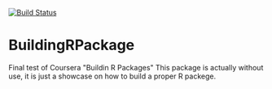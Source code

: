 [![Build Status](https://travis-ci.org/fdelzompo/BuildingRPackage.svg?branch=master)](https://travis-ci.org/fdelzompo/BuildingRPackage)

# BuildingRPackage

Final test of Coursera "Buildin R Packages"
This package is actually without use, it is just a showcase on how to build a proper R packege.
